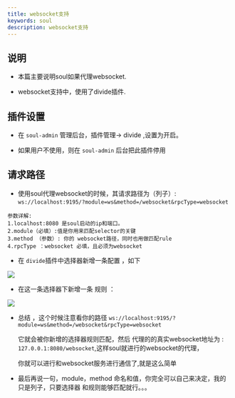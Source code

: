 ```yaml
---
title: websocket支持
keywords: soul
description: websocket支持
---
```


## 说明

* 本篇主要说明soul如果代理websocket.

* websocket支持中，使用了divide插件.



## 插件设置

* 在 `soul-admin` 管理后台，插件管理-> divide ,设置为开启。

* 如果用户不使用，则在 `soul-admin` 后台把此插件停用


## 请求路径

* 使用soul代理websocket的时候，其请求路径为（列子）: `ws://localhost:9195/?module=ws&method=/websocket&rpcType=websocket`

```
参数详解:
1.localhost:8080 是soul启动的ip和端口。
2.module（必填）:值是你用来匹配selector的关键
3.method （参数）: 你的 websocket路径，同时也用做匹配rule
4.rpcType ：websocket 必填，且必须为websocket
```

* 在 `divide`插件中选择器新增一条配置 ，如下

![](https://yu199195.github.io/images/soul/websocket-selector.png)


* 在这一条选择器下新增一条 规则 ：

![](https://yu199195.github.io/images/soul/websocket-rule.png)


* 总结 ，这个时候注意看你的路径 `ws://localhost:9195/?module=ws&method=/websocket&rpcType=websocket`

  它就会被你新增的选择器规则匹配，然后 代理的的真实websocket地址为 : `127.0.0.1:8080/websocket`,这样soul就进行的websocket的代理，
  
  你就可以进行和websocket服务进行通信了,就是这么简单
  
* 最后再说一句，module，method 命名和值，你完全可以自己来决定，我的只是列子，只要选择器 和规则能够匹配就行。。。  